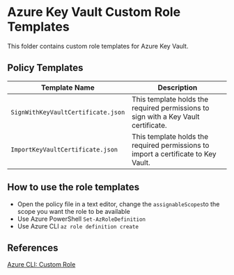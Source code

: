 # Azure Key Vault Custom Role Templates
This folder contains custom role templates for Azure Key Vault.

## Policy Templates

| Template Name | Description |
| --- | --- |
| `SignWithKeyVaultCertificate.json` | This template holds the required permissions to sign with a Key Vault certificate. |
| `ImportKeyVaultCertificate.json` | This template holds the required permissions to import a certificate to Key Vault. |

## How to use the role templates
  - Open the policy file in a text editor, change the `assignableScopes`to the scope you want the role to be available
 - Use Azure PowerShell `Set-AzRoleDefinition`
 - Use Azure CLI `az role definition create`

## References
[Azure CLI: Custom Role](https://learn.microsoft.com/en-us/azure/role-based-access-control/tutorial-custom-role-cli)